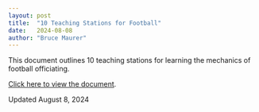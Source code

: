 ```yaml
---
layout: post
title:  "10 Teaching Stations for Football"
date:   2024-08-08
author: "Bruce Maurer"
---
```


This document outlines 10 teaching stations for learning the mechanics of
football officiating.

[Click here to view the document](https://storage.googleapis.com/ohsaa-websites/mechanics/2024-10-teaching-stations.pdf).

Updated August 8, 2024